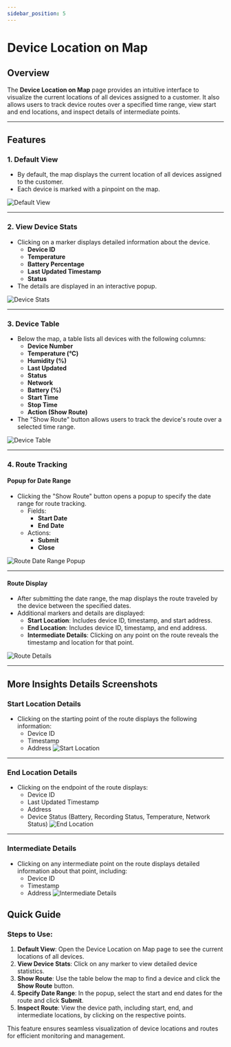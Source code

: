 ```yaml
---
sidebar_position: 5
---
```


# Device Location on Map

## Overview
The **Device Location on Map** page provides an intuitive interface to visualize the current locations of all devices assigned to a customer. It also allows users to track device routes over a specified time range, view start and end locations, and inspect details of intermediate points.

---

## Features

### 1. Default View
- By default, the map displays the current location of all devices assigned to the customer.
- Each device is marked with a pinpoint on the map.

![Default View](../../static/img/map-default2.png)

---

### 2. View Device Stats
- Clicking on a marker displays detailed information about the device.
    - **Device ID**
    - **Temperature**
    - **Battery Percentage**
    - **Last Updated Timestamp**
    - **Status**
- The details are displayed in an interactive popup.

![Device Stats](../../static/img/map-marker-click2.png)

---

### 3. Device Table
- Below the map, a table lists all devices with the following columns:
    - **Device Number**
    - **Temperature (°C)**
    - **Humidity (%)**
    - **Last Updated**
    - **Status**
    - **Network**
    - **Battery (%)**
    - **Start Time**
    - **Stop Time**
    - **Action (Show Route)**
- The "Show Route" button allows users to track the device's route over a selected time range.

![Device Table](../../static/img/map-table2.png)

---

### 4. Route Tracking
#### **Popup for Date Range**
- Clicking the "Show Route" button opens a popup to specify the date range for route tracking.
    - Fields:
        - **Start Date**
        - **End Date**
    - Actions:
        - **Submit**
        - **Close**

![Route Date Range Popup](../../static/img/map-popup2.png)

---

#### **Route Display**
- After submitting the date range, the map displays the route traveled by the device between the specified dates.
- Additional markers and details are displayed:
    - **Start Location**: Includes device ID, timestamp, and start address.
    - **End Location**: Includes device ID, timestamp, and end address.
    - **Intermediate Details**: Clicking on any point on the route reveals the timestamp and location for that point.

![Route Details](../../static/img/map-routes2.png)

---

## More Insights Details Screenshots


### Start Location Details
- Clicking on the starting point of the route displays the following information:
  - Device ID
  - Timestamp
  - Address
![Start Location](../../static/img/map-start-location.png)

---

### End Location Details
- Clicking on the endpoint of the route displays:
  - Device ID
  - Last Updated Timestamp
  - Address
  - Device Status (Battery, Recording Status, Temperature, Network Status)
![End Location](../../static/img/map-end-location.png)

---

### Intermediate Details
- Clicking on any intermediate point on the route displays detailed information about that point, including:
  - Device ID
  - Timestamp
  - Address
![Intermediate Details](../../static/img/map-interm-location.png)



## Quick Guide

### Steps to Use:
1. **Default View**: Open the Device Location on Map page to see the current locations of all devices.
2. **View Device Stats**: Click on any marker to view detailed device statistics.
3. **Show Route**: Use the table below the map to find a device and click the **Show Route** button.
4. **Specify Date Range**: In the popup, select the start and end dates for the route and click **Submit**.
5. **Inspect Route**: View the device path, including start, end, and intermediate locations, by clicking on the respective points.

This feature ensures seamless visualization of device locations and routes for efficient monitoring and management.
